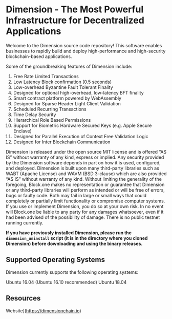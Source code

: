 
# Dimension - The Most Powerful Infrastructure for Decentralized Applications


Welcome to the Dimension source code repository! This software enables businesses to rapidly build and deploy high-performance and high-security blockchain-based applications.

Some of the groundbreaking features of Dimension include:

1. Free Rate Limited Transactions
1. Low Latency Block confirmation (0.5 seconds)
1. Low-overhead Byzantine Fault Tolerant Finality
1. Designed for optional high-overhead, low-latency BFT finality
1. Smart contract platform powered by WebAssembly
1. Designed for Sparse Header Light Client Validation
1. Scheduled Recurring Transactions
1. Time Delay Security
1. Hierarchical Role Based Permissions
1. Support for Biometric Hardware Secured Keys (e.g. Apple Secure Enclave)
1. Designed for Parallel Execution of Context Free Validation Logic
1. Designed for Inter Blockchain Communication

Dimension is released under the open source MIT license and is offered “AS IS” without warranty of any kind, express or implied. Any security provided by the Dimension software depends in part on how it is used, configured, and deployed. Dimension is built upon many third-party libraries such as WABT (Apache License) and WAVM (BSD 3-clause) which are also provided “AS IS” without warranty of any kind. Without limiting the generality of the foregoing, Block.one makes no representation or guarantee that Dimension or any third-party libraries will perform as intended or will be free of errors, bugs or faulty code. Both may fail in large or small ways that could completely or partially limit functionality or compromise computer systems. If you use or implement Dimension, you do so at your own risk. In no event will Block.one be liable to any party for any damages whatsoever, even if it had been advised of the possibility of damage.
There is no public testnet running currently.

**If you have previously installed Dimension, please run the `dimension_uninstall` script (it is in the directory where you cloned Dimension) before downloading and using the binary releases.**



## Supported Operating Systems
Dimension currently supports the following operating systems:  

 Ubuntu 16.04 (Ubuntu 16.10 recommended)
 Ubuntu 18.04

## Resources
Website](https://dimensionchain.io)

